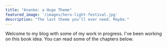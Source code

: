 ```yaml
---
title: "Ananke: a Hugo Theme"
featured_image: '/images/hero-light-festival.jpg'
description: "The last theme you'll ever need. Maybe."
---
```

Welcome to my blog with some of my work in progress. I've been working on this book idea. You can read some of the chapters below.
